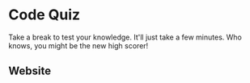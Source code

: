 # Code Quiz

Take a break to test your knowledge.
It'll just take a few minutes.
Who knows, you might be the new high scorer!

## Website


